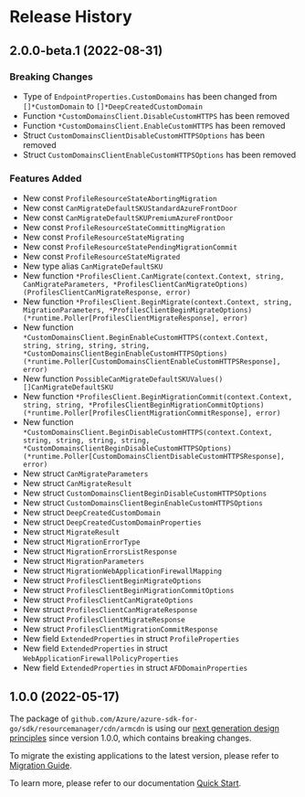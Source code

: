 # Release History

## 2.0.0-beta.1 (2022-08-31)
### Breaking Changes

- Type of `EndpointProperties.CustomDomains` has been changed from `[]*CustomDomain` to `[]*DeepCreatedCustomDomain`
- Function `*CustomDomainsClient.DisableCustomHTTPS` has been removed
- Function `*CustomDomainsClient.EnableCustomHTTPS` has been removed
- Struct `CustomDomainsClientDisableCustomHTTPSOptions` has been removed
- Struct `CustomDomainsClientEnableCustomHTTPSOptions` has been removed

### Features Added

- New const `ProfileResourceStateAbortingMigration`
- New const `CanMigrateDefaultSKUStandardAzureFrontDoor`
- New const `CanMigrateDefaultSKUPremiumAzureFrontDoor`
- New const `ProfileResourceStateCommittingMigration`
- New const `ProfileResourceStateMigrating`
- New const `ProfileResourceStatePendingMigrationCommit`
- New const `ProfileResourceStateMigrated`
- New type alias `CanMigrateDefaultSKU`
- New function `*ProfilesClient.CanMigrate(context.Context, string, CanMigrateParameters, *ProfilesClientCanMigrateOptions) (ProfilesClientCanMigrateResponse, error)`
- New function `*ProfilesClient.BeginMigrate(context.Context, string, MigrationParameters, *ProfilesClientBeginMigrateOptions) (*runtime.Poller[ProfilesClientMigrateResponse], error)`
- New function `*CustomDomainsClient.BeginEnableCustomHTTPS(context.Context, string, string, string, string, *CustomDomainsClientBeginEnableCustomHTTPSOptions) (*runtime.Poller[CustomDomainsClientEnableCustomHTTPSResponse], error)`
- New function `PossibleCanMigrateDefaultSKUValues() []CanMigrateDefaultSKU`
- New function `*ProfilesClient.BeginMigrationCommit(context.Context, string, string, *ProfilesClientBeginMigrationCommitOptions) (*runtime.Poller[ProfilesClientMigrationCommitResponse], error)`
- New function `*CustomDomainsClient.BeginDisableCustomHTTPS(context.Context, string, string, string, string, *CustomDomainsClientBeginDisableCustomHTTPSOptions) (*runtime.Poller[CustomDomainsClientDisableCustomHTTPSResponse], error)`
- New struct `CanMigrateParameters`
- New struct `CanMigrateResult`
- New struct `CustomDomainsClientBeginDisableCustomHTTPSOptions`
- New struct `CustomDomainsClientBeginEnableCustomHTTPSOptions`
- New struct `DeepCreatedCustomDomain`
- New struct `DeepCreatedCustomDomainProperties`
- New struct `MigrateResult`
- New struct `MigrationErrorType`
- New struct `MigrationErrorsListResponse`
- New struct `MigrationParameters`
- New struct `MigrationWebApplicationFirewallMapping`
- New struct `ProfilesClientBeginMigrateOptions`
- New struct `ProfilesClientBeginMigrationCommitOptions`
- New struct `ProfilesClientCanMigrateOptions`
- New struct `ProfilesClientCanMigrateResponse`
- New struct `ProfilesClientMigrateResponse`
- New struct `ProfilesClientMigrationCommitResponse`
- New field `ExtendedProperties` in struct `ProfileProperties`
- New field `ExtendedProperties` in struct `WebApplicationFirewallPolicyProperties`
- New field `ExtendedProperties` in struct `AFDDomainProperties`


## 1.0.0 (2022-05-17)

The package of `github.com/Azure/azure-sdk-for-go/sdk/resourcemanager/cdn/armcdn` is using our [next generation design principles](https://azure.github.io/azure-sdk/general_introduction.html) since version 1.0.0, which contains breaking changes.

To migrate the existing applications to the latest version, please refer to [Migration Guide](https://aka.ms/azsdk/go/mgmt/migration).

To learn more, please refer to our documentation [Quick Start](https://aka.ms/azsdk/go/mgmt).